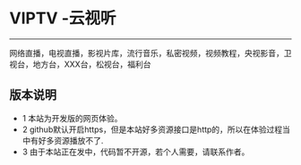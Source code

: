 # VIPTV -云视听 
---
网络直播，电视直播，影视片库，流行音乐，私密视频，视频教程，央视影音，卫视台，地方台，XXX台，松视台，福利台

## 版本说明
+ 1 本站为开发版的网页体验。
+ 2 github默认开启https，但是本站好多资源接口是http的，所以在体验过程当中有好多资源播放不了.
+ 3 由于本站正在发中，代码暂不开源，若个人需要，请联系作者。


